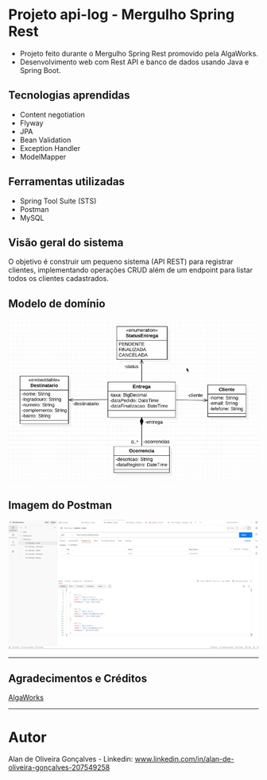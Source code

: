# Projeto api-log - Mergulho Spring Rest
- Projeto feito durante o Mergulho Spring Rest promovido pela AlgaWorks.
- Desenvolvimento web com Rest API e banco de dados usando Java e Spring Boot.

## Tecnologias aprendidas

- Content negotiation
- Flyway
- JPA
- Bean Validation
- Exception Handler
- ModelMapper


## Ferramentas utilizadas
- Spring Tool Suite (STS)
- Postman
- MySQL 

## Visão geral do sistema
O objetivo é construir um pequeno sistema (API REST) para registrar clientes, implementando operações CRUD além de um endpoint para listar todos os clientes cadastrados. 

## Modelo de domínio
![Image](https://github.com/Alan-oliveir/log-api/blob/main/images/modelo_conceitual_workslog.png)

## Imagem do Postman
![Image](https://github.com/Alan-oliveir/log-api/blob/main/images/img-workslog-clientes-list.png)
___

## Agradecimentos e Créditos
[AlgaWorks](https://www.algaworks.com/)
___

# Autor
Alan de Oliveira Gonçalves - Linkedin: www.linkedin.com/in/alan-de-oliveira-gonçalves-207549258 
